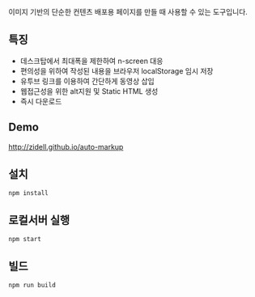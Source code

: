 이미지 기반의 단순한 컨텐츠 배포용 페이지를 만들 때 사용할 수 있는 도구입니다.

## 특징

- 데스크탑에서 최대폭을 제한하여 n-screen 대응
- 편의성을 위하여 작성된 내용을 브라우저 localStorage 임시 저장
- 유투브 링크를 이용하여 간단하게 동영상 삽입
- 웹접근성을 위한 alt지원 및 Static HTML 생성
- 즉시 다운로드

## Demo

http://zidell.github.io/auto-markup


## 설치

```
npm install
```

## 로컬서버 실행

```
npm start
```

## 빌드

```
npm run build
```
